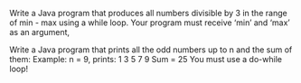 <!-- Control-Flow
While loops -->
<!-- Exercise 1
Write a Java program that produces this sequence of numbers using a while loop:
8
11
14
17
20
23 -->
 
<!-- Exercise 2 -->
<!-- Write a Java program that prints 1 through n in square brackets. Your program must receive ‘n’ as an argument.
For example, if n = 6, print: [1] [2] [3] [4] [5] [6] -->

<!-- Exercise 3 -->
<!-- Write a Java program that prints 1 through n in square brackets. Your program must receive ‘n’ as an argument.
For example, if n = 6, print [6] [5] [4] [3] [2] [1] -->

<!-- Exercise 4 -->
<!-- Write a Java program that computes the sum of all the numbers between min and max and prints them to the screen.
For example, if min = 3 and max = 5, print 12 (because 3 + 4 + 5 = 12).
Note:
1.	Your program must receive ‘min’ and ‘max’ as an argument,
2.	You may assume that both ‘min’ and ‘max’ are positive,
3.	You may assume that ‘max’ is larger than ‘min’. -->

<!-- Exercise 5 -->
Write a Java program that produces all numbers divisible by 3 in the range of min - max using a while loop. Your program must receive ‘min’ and ‘max’ as an argument,

<!-- Exercise 6 -->
Write a Java program that prints all the odd numbers up to n and the sum of them:
Example: n = 9, prints:
1 3 5 7 9
Sum = 25
You must use a do-while loop!
